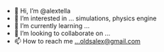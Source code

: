 - 👋 Hi, I’m @alextella
- 👀 I’m interested in ... simulations, physics engine
- 🌱 I’m currently learning ...
- 💞️ I’m looking to collaborate on ...
- 📫 How to reach me ...oldsalex@gmail.com

<!---
alextella/alextella is a ✨ special ✨ repository because its `README.md` (this file) appears on your GitHub profile.
You can click the Preview link to take a look at your changes.
--->

